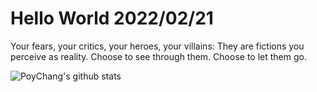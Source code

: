 # Hello World 2022/02/21

Your fears, your critics, your heroes, your villains: They are fictions you perceive as reality. Choose to see through them. Choose to let them go.

![PoyChang's github stats](https://github-readme-stats.vercel.app/api?username=poychang&show_icons=true&theme=dracula)
